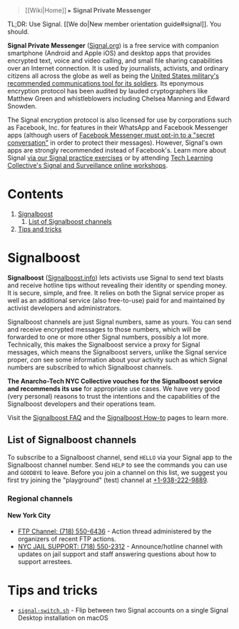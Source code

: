 > [[Wiki|Home]] ▸ **Signal Private Messenger**

TL;DR: Use Signal. [[We do|New member orientation guide#signal]]. You should.

**Signal Private Messenger** ([Signal.org](https://Signal.org/)) is a free service with companion smartphone (Android and Apple iOS) and desktop apps that provides encrypted text, voice and video calling, and small file sharing capabilities over an Internet connection. It is used by journalists, activists, and ordinary citizens all across the globe as well as being the [United States military's recommended communications tool for its soldiers](https://www.militarytimes.com/flashpoints/2020/01/23/deployed-82nd-airborne-unit-told-to-use-these-encrypted-messaging-apps-on-government-cellphones/). Its eponymous encryption protocol has been audited by lauded cryptographers like Matthew Green and whistleblowers including Chelsea Manning and Edward Snowden.

The Signal encryption protocol is also licensed for use by corporations such as Facebook, Inc. for features in their WhatsApp and Facebook Messenger apps (although users of [Facebook Messenger must opt-in to a "secret conversation"](https://www.facebook.com/help/messenger-app/1084673321594605/) in order to protect their messages). However, Signal's own apps are strongly recommended instead of Facebook's. Learn more about Signal [via our Signal practice exercises](https://github.com/AnarchoTechNYC/meta/blob/main/train-the-trainers/mr-robots-netflix-n-hack/week-16/using-signal-to-communicate-with-your-team-safely/README.md) or by attending [Tech Learning Collective's Signal and Surveillance online workshops](https://techlearningcollective.com/workshops/Signal-and-Surveillance-How-to-Exercise-Digital-Civil-Liberties-in-a-Surveillance-State#events).

# Contents

1. [Signalboost](#signal)
    1. [List of Signalboost channels](#list-of-signalboost-channels)
1. [Tips and tricks](#tips-and-tricks)

# Signalboost

**Signalboost** ([Signalboost.info](https://signalboost.info/)) lets activists use Signal to send text blasts and receive hotline tips without revealing their identity or spending money. It is secure, simple, and free. It relies on both the Signal service proper as well as an additional service (also free-to-use) paid for and maintained by activist developers and administrators.

Signalboost channels are just Signal numbers, same as yours. You can send and receive encrypted messages to those numbers, which will be forwarded to one or more other Signal numbers, possibly a lot more. Technically, this makes the Signalboost service a proxy for Signal messages, which means the Signalboost servers, unlike the Signal service proper, *can* see some information about your activity such as which Signal numbers are subscribed to which Signalboost channels.

**The Anarcho-Tech NYC Collective vouches for the Signalboost service and recommends its use** for appropriate use cases. We have very good (very personal) reasons to trust the intentions and the capabilities of the Signalboost developers and their operations team.

Visit the [Signalboost FAQ](https://signalboost.info/faq/) and the [Signalboost How-to](https://signalboost.info/how-to/) pages to learn more.

## List of Signalboost channels

To subscribe to a Signalboost channel, send `HELLO` via your Signal app to the Signalboost channel number. Send `HELP` to see the commands you can use and `GOODBYE` to leave. Before you join a channel on this list, we suggest you first try joining the "playground" (test) channel at [+1-938-222-9889](sms:+1-938-222-9889).

### Regional channels

#### New York City

* [FTP Channel: (718) 550-6436](sms:7185506436) - Action thread administered by the organizers of recent FTP actions.
* [NYC JAIL SUPPORT: (718) 550-2312](sms:7185502312) - Announce/hotline channel with updates on jail support and staff answering questions about how to support arrestees.

# Tips and tricks

* [`signal-switch.sh`](https://gist.github.com/fabacab/e85c21215dfcef2b085a11cfdb4ddaa2) - Flip between two Signal accounts on a single Signal Desktop installation on macOS
